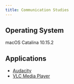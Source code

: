 ```yaml
---
title: Communication Studies
---
```


## Operating System
macOS Catalina 10.15.2

## Applications
* [Audacity](software-mac-audacity.md)
* [VLC Media Player](software-mac-vlc.md)
